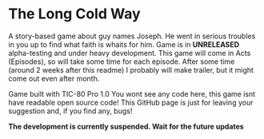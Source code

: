 # The Long Cold Way
A story-based game about guy names Joseph. He went in serious troubles in you up to find what faith is whaits for him.
Game is in **UNRELEASED** alpha-testing and under heavy development. This game will come in Acts (Episodes), so will take some time for each episode.
After some time (around 2 weeks after this readme) I probably will make trailer, but it might come out even after month.

Game built with TIC-80 Pro 1.0
You wont see any code here, this game isnt have readable open source code! This GitHub page is just for leaving your suggestion and, if you find any, bugs!

**The development is currently suspended. Wait for the future updates**
